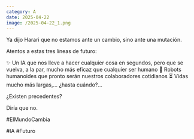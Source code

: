 ```yaml
--- 
category: A 
date: 2025-04-22 
image: /2025-04-22_1.png 
--- 
```


Ya dijo Harari que no estamos ante un cambio, sino ante una mutación. 

Atentos a estas tres líneas de futuro:

✨ Un IA que nos lleve a hacer cualquier cosa en segundos, pero que se vuelva, a la par, mucho más eficaz que cualquier ser humano
🤖 Robots humanoides que pronto serán nuestros colaboradores cotidianos
⏳ Vidas mucho más largas,... ¿hasta cuándo?...

¿Existen precedentes?

Diría que no.

#ElMundoCambia

#IA #Futuro